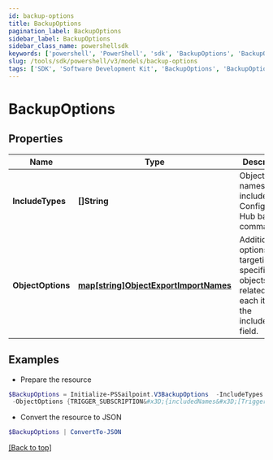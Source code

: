 ```yaml
---
id: backup-options
title: BackupOptions
pagination_label: BackupOptions
sidebar_label: BackupOptions
sidebar_class_name: powershellsdk
keywords: ['powershell', 'PowerShell', 'sdk', 'BackupOptions', 'BackupOptions'] 
slug: /tools/sdk/powershell/v3/models/backup-options
tags: ['SDK', 'Software Development Kit', 'BackupOptions', 'BackupOptions']
---
```



# BackupOptions

## Properties

Name | Type | Description | Notes
------------ | ------------- | ------------- | -------------
**IncludeTypes** | **[]String** | Object type names to be included in a Configuration Hub backup command. | [optional] 
**ObjectOptions** | [**map[string]ObjectExportImportNames**](object-export-import-names) | Additional options targeting specific objects related to each item in the includeTypes field. | [optional] 

## Examples

- Prepare the resource
```powershell
$BackupOptions = Initialize-PSSailpoint.V3BackupOptions  -IncludeTypes null `
 -ObjectOptions {TRIGGER_SUBSCRIPTION&#x3D;{includedNames&#x3D;[Trigger Subscription name]}}
```

- Convert the resource to JSON
```powershell
$BackupOptions | ConvertTo-JSON
```


[[Back to top]](#) 

